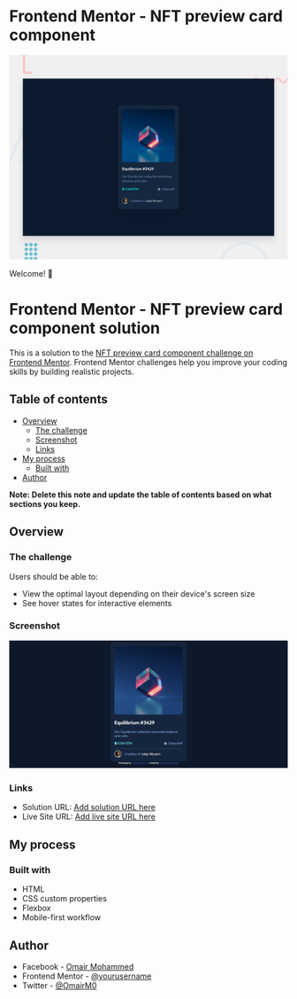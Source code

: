 # Frontend Mentor - NFT preview card component

![Design preview for the NFT preview card component coding challenge](./design/desktop-preview.jpg)

 Welcome! 👋

# Frontend Mentor - NFT preview card component solution

This is a solution to the [NFT preview card component challenge on Frontend Mentor](https://www.frontendmentor.io/challenges/nft-preview-card-component-SbdUL_w0U). Frontend Mentor challenges help you improve your coding skills by building realistic projects. 

## Table of contents

- [Overview](#overview)
  - [The challenge](#the-challenge)
  - [Screenshot](#screenshot)
  - [Links](#links)
- [My process](#my-process)
  - [Built with](#built-with)
- [Author](#author)

**Note: Delete this note and update the table of contents based on what sections you keep.**

## Overview

### The challenge

Users should be able to:

- View the optimal layout depending on their device's screen size
- See hover states for interactive elements

### Screenshot

![](./screenshot.png)



### Links

- Solution URL: [Add solution URL here](https://github.com/OmairM0/NFT-preview-card-component-challenge-hub-Frontend-Mentor)
- Live Site URL: [Add live site URL here](https://omairm0.github.io/NFT-preview-card-component-challenge-hub-Frontend-Mentor/)

## My process

### Built with

- HTML
- CSS custom properties
- Flexbox
- Mobile-first workflow

## Author

- Facebook - [Omair Mohammed](https://www.facebook.com/OmairM0/)
- Frontend Mentor - [@yourusername](https://www.frontendmentor.io/profile/OmairM0)
- Twitter - [@OmairM0](https://www.twitter.com/OmairM0)
